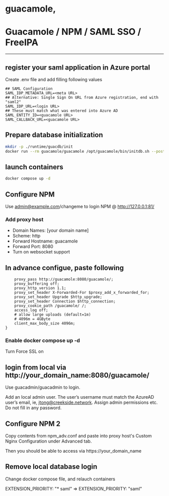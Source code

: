# guacamole, 

# Guacamole / NPM / SAML SSO / FreeIPA

---

## register your saml application in Azure portal

Create .env file and add filling following values

```
## SAML Configuration
SAML_IDP_METADATA_URL=<meta URL>
## Alternative: Single Sign On URL from Azure registration, end with "saml2"
SAML_IDP_URL=<login URL>
## These must match what was entered into Azure AD
SAML_ENTITY_ID=<guacamole URL>
SAML_CALLBACK_URL=<guacamole URL>
```

## Prepare database initialization

```bash
mkdir -p ./runtime/guacdb/init
docker run --rm guacamole/guacamole /opt/guacamole/bin/initdb.sh --postgresql > ./runtime/guacdb/init/initdb.sql
```

## launch containers
```bash
docker compose up -d
```

## Configure NPM
Use admin@example.com/changeme to login NPM @ http://127.0.0.1:81/

### Add proxy host
- Domain Names: [your domain name]
- Scheme: http
- Forward Hostname: guacamole
- Forward Port: 8080
- Turn on websocket support

## In advance configue, paste following

```location / {
    proxy_pass http://guacamole:8080/guacamole/;
    proxy_buffering off;
    proxy_http_version 1.1;
    proxy_set_header X-Forwarded-For $proxy_add_x_forwarded_for;
    proxy_set_header Upgrade $http_upgrade;
    proxy_set_header Connection $http_connection;
    proxy_cookie_path /guacamole/ /;
    access_log off;
    # allow large uploads (default=1m)
    # 4096m = 4GByte
    client_max_body_size 4096m;
}
```

### Enable docker compose up -d

Turn Force SSL on

## login from local via http://your_domain_name:8080/guacamole/

Use guacadmin/guacadmin to login.

Add an local admin user. The user’s username must match the AzureAD user’s email, ie, jtong@creekside.network. Assign admin permissions etc. Do not fill in any password.

## Configure NPM 2

Copy contents from npm_adv.conf and paste into proxy host's Custom Nginx Configuration under Advanced tab.

Then you should be able to access via https://your_domain_name

## Remove local database login

Change docker compose file, and relauch containers

   EXTENSION_PRIORITY: "* saml" => EXTENSION_PRIORITY: "saml"

